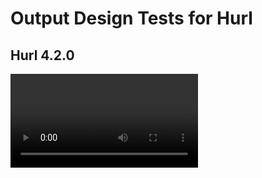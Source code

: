 # Output Design Tests for Hurl

## Hurl 4.2.0

<video width="300" controls autoplay>
    <source src="player/cast/hurl.mov" type="video/mp4">
</video>